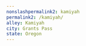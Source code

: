```yaml
---
﻿nonslashpermalink2: kamiyah
permalink2: /kamiyah/
alley: Kamiyah
city: Grants Pass
state: Oregon
---
```

